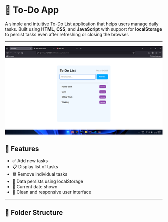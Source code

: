 

# 📝 To-Do App

A simple and intuitive To-Do List application that helps users manage daily tasks. Built using **HTML**, **CSS**, and **JavaScript** with support for **localStorage** to persist tasks even after refreshing or closing the browser.

---
<img src = 'Screenshot (4).png'/>

## 🔧 Features

- ✅ Add new tasks
- 📋 Display list of tasks
- 🗑️ Remove individual tasks
- 💾 Data persists using localStorage
- 📅 Current date shown
- 🎨 Clean and responsive user interface

---

## 📁 Folder Structure

